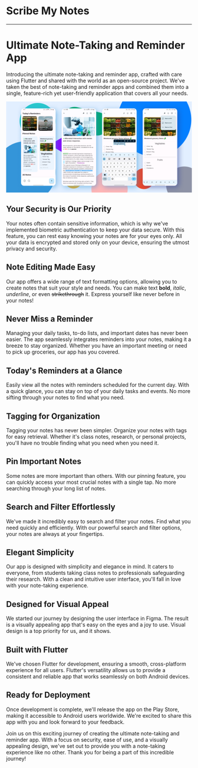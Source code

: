 # Scribe My Notes
___

# Ultimate Note-Taking and Reminder App

Introducing the ultimate note-taking and reminder app, crafted with care using Flutter and shared with the world as an open-source project. We've taken the best of note-taking and reminder apps and combined them into a single, feature-rich yet user-friendly application that covers all your needs.

![alt text](https://raw.githubusercontent.com/vig31/scribe-my-notes/dev/screenshots/Feature%20Graphic.png)

## Your Security is Our Priority
Your notes often contain sensitive information, which is why we've implemented biometric authentication to keep your data secure. With this feature, you can rest easy knowing your notes are for your eyes only. All your data is encrypted and stored only on your device, ensuring the utmost privacy and security.

## Note Editing Made Easy
Our app offers a wide range of text formatting options, allowing you to create notes that suit your style and needs. You can make text **bold**, *italic*, _underline_, or even ~~strikethrough~~ it. Express yourself like never before in your notes!

## Never Miss a Reminder
Managing your daily tasks, to-do lists, and important dates has never been easier. The app seamlessly integrates reminders into your notes, making it a breeze to stay organized. Whether you have an important meeting or need to pick up groceries, our app has you covered.

## Today's Reminders at a Glance
Easily view all the notes with reminders scheduled for the current day. With a quick glance, you can stay on top of your daily tasks and events. No more sifting through your notes to find what you need.

## Tagging for Organization
Tagging your notes has never been simpler. Organize your notes with tags for easy retrieval. Whether it's class notes, research, or personal projects, you'll have no trouble finding what you need when you need it.

## Pin Important Notes
Some notes are more important than others. With our pinning feature, you can quickly access your most crucial notes with a single tap. No more searching through your long list of notes.

## Search and Filter Effortlessly
We've made it incredibly easy to search and filter your notes. Find what you need quickly and efficiently. With our powerful search and filter options, your notes are always at your fingertips.

## Elegant Simplicity
Our app is designed with simplicity and elegance in mind. It caters to everyone, from students taking class notes to professionals safeguarding their research. With a clean and intuitive user interface, you'll fall in love with your note-taking experience.

## Designed for Visual Appeal
We started our journey by designing the user interface in Figma. The result is a visually appealing app that's easy on the eyes and a joy to use. Visual design is a top priority for us, and it shows.

## Built with Flutter
We've chosen Flutter for development, ensuring a smooth, cross-platform experience for all users. Flutter's versatility allows us to provide a consistent and reliable app that works seamlessly on both Android devices.

## Ready for Deployment
Once development is complete, we'll release the app on the Play Store, making it accessible to Android users worldwide. We're excited to share this app with you and look forward to your feedback.

Join us on this exciting journey of creating the ultimate note-taking and reminder app. With a focus on security, ease of use, and a visually appealing design, we've set out to provide you with a note-taking experience like no other. Thank you for being a part of this incredible journey!
